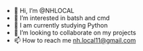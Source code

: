 - 👋 Hi, I’m @NHLOCAL
- 👀 I’m interested in batsh and cmd
- 🌱 I am currently studying Python
- 💞️ I’m looking to collaborate on my projects
- 📫 How to reach me nh.local11@gmail.com

<!---
NHLOCAL/NHLOCAL is a ✨ special ✨ repository because its `README.md` (this file) appears on your GitHub profile.
You can click the Preview link to take a look at your changes.
--->
